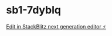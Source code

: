 # sb1-7dyblq

[Edit in StackBlitz next generation editor ⚡️](https://stackblitz.com/~/github.com/0xadee/sb1-7dyblq)